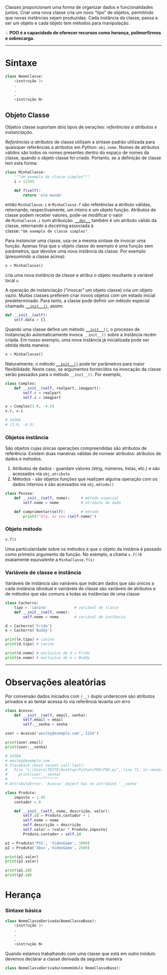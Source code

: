 Classes proporcionam uma forma de organizar dados e funcionalidades juntos. Criar uma nova classe cria um novo “tipo” de objetos, permitindo que novas instâncias sejam produzidas. Cada instância da classe, passa a ser um objeto e cada objeto tem métodos para manipulação.

<aside>

💡 __POO é a capacidade de oferecer recursos como herança, polimorfirmos e sobrecarga.__

</aside>

---

# Sintaxe

```python
class NomeClasse:
	<instrução 1>
	.
	.
	.
	<instrução N>
```

## Objeto Classe

Objetos classe suportam dois tipos de oerações: *referências a atributos e instanciação.*

*Referências a atributos* de classe utilizam a sintaxe padrão utilizada para quaisquer referências a atributos em Python: `obj.nome`. Nomes de atributos válidos são todos os nomes presentes dentro do espaço de nomes da classe, quando o objeto classe foi criado. Portanto, se a definição de classe tem esta forma:

```python
class MinhaClasse:
    """Um exemplo de classe simples"""
    i = 12345

    def f(self):
        return 'olá mundo'
```

então `MinhaClasse.i` e `MinhaClasse.f` são referências a atributo válidas, retornando, respectivamente, um inteiro e um objeto função. Atributos de classe podem receber valores, pode-se modificar o valor de `MinhaClasse.i` num atribuição. [`__doc__`](https://docs.python.org/pt-br/3/reference/datamodel.html#type.__doc__) também é um atributo válido da classe, retornando a docstring associada à classe: `"Um exemplo de classe simples"`.

Para *instanciar* uma classe, usa-se a mesma sintaxe de invocar uma função. Apenas finja que o objeto classe do exemplo é uma função sem parâmetros, que devolve uma nova instância da classe. Por exemplo (presumindo a classe acima):

```python
x = MinhaClasse()
```

cria uma nova *instância* da classe e atribui o objeto resultante à variável local `x`.

A operação de instanciação (“invocar” um objeto classe) cria um objeto vazio. Muitas classes preferem criar novos objetos com um estado inicial predeterminado. Para tanto, a classe pode definir um método especial chamado [`__init__()`](https://docs.python.org/pt-br/3/reference/datamodel.html#object.__init__), assim:

```python
def __init__(self):
	self.data = []
```

Quando uma classe define um método [`__init__()`](https://docs.python.org/pt-br/3/reference/datamodel.html#object.__init__), o processo de instanciação automaticamente invoca `__init__()` sobre a instância recém criada. Em nosso exemplo, uma nova instância já inicializada pode ser obtida desta maneira:

```python
x = MinhaClasse()
```

Naturalmente, o método [`__init__()`](https://docs.python.org/pt-br/3/reference/datamodel.html#object.__init__) pode ter parâmetros para maior flexibilidade. Neste caso, os argumentos fornecidos na invocação da classe serão passados para o método `__init__()`. Por exemplo,

```python
class Complex:
    def __init__(self, realpart, imagpart):
        self.r = realpart
        self.i = imagpart

x = Complex(3.0, -4.5)
x.r, x.i

# SAÍDA
# (3.0, -4.5)
```

### Objetos instância

São objetos cujas únicas operações compreendidas são atributos de referência. Existem duas maneiras válidas de nomear atributos: atributos de dados e métodos.

1. Atributos de dados - guardam valores (strig, números, listas, etc.) e são acessados via `obj,atributo` 
2. Métodos - são objetos funções que realizam alguma operação com os dados internos e são acessados via `obj.método()` 

```python
class Pessoa:
    def __init__(self, nome):     # método especial
        self.nome = nome          # atributo de dado

    def cumprimentar(self):       # método
        print(f"Olá, eu sou {self.nome}")
```

### Objeto método

```python
x.f()
```

Uma particularidade sobre os métodos é que o objeto da instânia é passado como primeiro argumento da função. No exemplo, a chama `x.f()`é exatamente equivalente a `MinhaClasse.f(x)` 

### Variáveis de classe e instância

Variáveis de instância são vairáveis que indicam dados que são únicos a cada instância idividual e vairiáveis de classe são variáveis de atributos e de métodos que são comuns a todas as instâncias de uma classe

```python
class Cachorro:
    tipo = 'canino'            # variável de classe
    def __init__(self, nome):
        self.nome = nome       # variável de instância

d = Cachorro('Frido')
e = Cachorro('Buddy')

print(e.tipo) # canino
print(d.tipo) # canino

print(d.nome) # exclusiva de d = Frido
print(e.nome) # exclusiva de e = Buddy
```

---

# Observações aleatórias

Por convensão dados iniciados com `(__)` duplo underscore são atributos privados e ao tentar acessa-lo via referência levanta um erro

```python
class Acesso:
    def __init__(self, email, senha):
        self.email = email
        self.__senha = senha

user = Acesso('wesley@exemplo.com','1234')

print(user.email)
print(user.__senha)

# SAÍDA
# wesley@exemplo.com
# Traceback (most recent call last):
#   File "c:\Users\TESTE\Desktop\Python\POO\POO.py", line 71, in <module>
#     print(user.__senha)
#           ^^^^^^^^^^^^
# AttributeError: 'Acesso' object has no attribute '__senha'
```

```python
class Produto:
    imposto = 1.05
    contador = 0

    def __init__(self, nome, descrição, valor):
        self.id = Produto.contador + 1
        self.nome = nome
        self.descrição = descrição
        self.valor = (valor * Produto.imposto)
        Produto.contador = self.id

p1 = Produto('PS5', 'VideoGame', 3000)
p2 = Produto('Xbox','VideoGame', 2500)

print(p1.valor)
print(p2.valor)

print(p1.id)
print(p2.id)
```

# Herança

### Sintaxe básica

```python
class NomeClasseDerivada(NomeClasseBase):
	<instrução 1>
	.
	.
	.
	<instrução N>
```

Quando estamos trabalhando com uma classe que está em outro módulo devemos declarar a classe derivada da seguinte maneira

```python
class NomeClasseDerivada(nomemódulo NomeClasseBase):
```